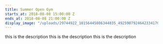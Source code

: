 ```yaml
---
title: Summer Open Gym
starts_at: 2018-08-08 15:00:00 Z
ends_at: 2018-08-08 21:00:00 Z
display_image: "/uploads/29744922_10156445086344835_4925907924642334170_o.jpg"
---
```


this is the description this is the description this is the description